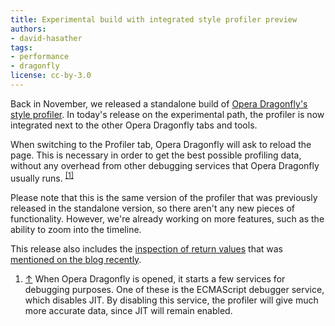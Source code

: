 ```yaml
---
title: Experimental build with integrated style profiler preview
authors:
- david-hasather
tags:
- performance
- dragonfly
license: cc-by-3.0
---
```


<p>Back in November, we released a standalone build of <a href="http://my.opera.com/dragonfly/blog/style-profiler-preview">Opera Dragonfly&#39;s style profiler</a>. In today&#39;s release on the experimental path, the profiler is now integrated  next to the other Opera Dragonfly tabs and tools.</p>

<p>When switching to the Profiler tab, Opera Dragonfly will ask to reload the page. This is necessary in order to get the best possible profiling data, without any overhead from other debugging services that Opera Dragonfly usually runs. <sup><a href="#fn051601-1" id="fnr051601-1">[1]</a></sup></p>

<p>Please note that this is the same version of the profiler that was previously released in the standalone version, so there aren&#39;t any new pieces of functionality. However, we&#39;re already working on more features, such as the ability to zoom into the timeline.</p>

<p>This release also includes the <a href="https://www.youtube.com/watch?v=wLz2ZOoz784#t=78s">inspection of return values</a> that was <a href="http://my.opera.com/dragonfly/blog/2012/04/13/early-look-at-upcoming-features-pretty-print-function-return-values-upnp">mentioned on the blog recently</a>.</p>

<ol class="note">
<li id="fn051601-1"><p><a href="#fnr051601-1">↑</a> When Opera Dragonfly is opened, it starts a few services for debugging purposes. One of these is the ECMAScript debugger service, which disables JIT. By disabling this service, the profiler will give much more accurate data, since JIT will remain enabled.</p></li>
</ol>
